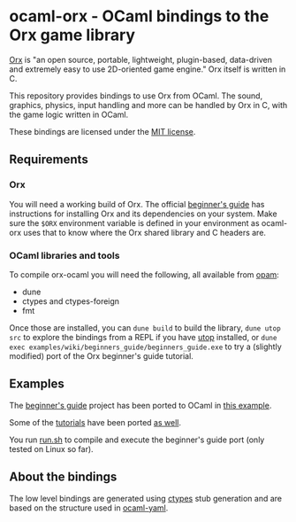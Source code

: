 # ocaml-orx - OCaml bindings to the Orx game library

[Orx] is "an open source, portable, lightweight, plugin-based, data-driven and
extremely easy to use 2D-oriented game engine."  Orx itself is written in C.

This repository provides bindings to use Orx from OCaml. The
sound, graphics, physics, input handling and more can be handled by Orx in C,
with the game logic written in OCaml.

These bindings are licensed under the [MIT license](LICENSE.md).

## Requirements

### Orx
You will need a working build of Orx. The official [beginner's guide][guide] has
instructions for installing Orx and its dependencies on your system. Make sure
the `$ORX` environment variable is defined in your environment as ocaml-orx uses
that to know where the Orx shared library and C headers are.

### OCaml libraries and tools
To compile orx-ocaml you will need the following, all available from [opam]:
* dune
* ctypes and ctypes-foreign
* fmt

Once those are installed, you can `dune build` to build the library,
`dune utop src` to explore the bindings from a REPL if you have [utop]
installed, or `dune exec examples/wiki/beginners_guide/beginners_guide.exe`
to try a (slightly modified) port of the Orx beginner's guide tutorial.

## Examples
The [beginner's guide][guide] project has been ported to OCaml in
[this example](examples/wiki/beginners_guide/beginners_guide.ml).

Some of the [tutorials][tutorials] have been ported [as well](examples/tutorial/).

You run [run.sh](run.sh) to compile and execute the beginner's guide port
(only tested on Linux so far).

## About the bindings
The low level bindings are generated using [ctypes] stub generation and are
based on the structure used in [ocaml-yaml].

[Orx]: https://orx-project.org
[ctypes]: https://github.com/ocamllabs/ocaml-ctypes
[ocaml-yaml]: https://github.com/avsm/ocaml-yaml
[guide]: https://orx-project.org/wiki/en/guides/beginners/main
[tutorials]: https://github.com/orx/orx/tree/master/tutorial/src
[opam]: https://opam.ocaml.org
[utop]: https://opam.ocaml.org/packages/utop/
